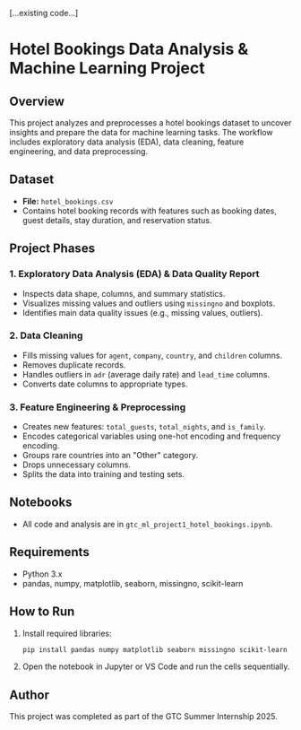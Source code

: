[...existing code...]
# Hotel Bookings Data Analysis & Machine Learning Project

## Overview
This project analyzes and preprocesses a hotel bookings dataset to uncover insights and prepare the data for machine learning tasks. The workflow includes exploratory data analysis (EDA), data cleaning, feature engineering, and data preprocessing.

## Dataset
- **File:** `hotel_bookings.csv`
- Contains hotel booking records with features such as booking dates, guest details, stay duration, and reservation status.

## Project Phases

### 1. Exploratory Data Analysis (EDA) & Data Quality Report
- Inspects data shape, columns, and summary statistics.
- Visualizes missing values and outliers using `missingno` and boxplots.
- Identifies main data quality issues (e.g., missing values, outliers).

### 2. Data Cleaning
- Fills missing values for `agent`, `company`, `country`, and `children` columns.
- Removes duplicate records.
- Handles outliers in `adr` (average daily rate) and `lead_time` columns.
- Converts date columns to appropriate types.

### 3. Feature Engineering & Preprocessing
- Creates new features: `total_guests`, `total_nights`, and `is_family`.
- Encodes categorical variables using one-hot encoding and frequency encoding.
- Groups rare countries into an "Other" category.
- Drops unnecessary columns.
- Splits the data into training and testing sets.

## Notebooks
- All code and analysis are in `gtc_ml_project1_hotel_bookings.ipynb`.

## Requirements
- Python 3.x
- pandas, numpy, matplotlib, seaborn, missingno, scikit-learn

## How to Run
1. Install required libraries:
	```bash
	pip install pandas numpy matplotlib seaborn missingno scikit-learn
	```
2. Open the notebook in Jupyter or VS Code and run the cells sequentially.

## Author
This project was completed as part of the GTC Summer Internship 2025.
